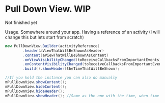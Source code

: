 # Pull Down View. WIP

Not finished yet

Usage. Somewhere around your app. Having a reference of an activity (I will change this but lets start from scratch)

```Java
new PullDownView.Builder(activityReference)
		.header(aViewThatWillBeShownAsHeader)
		.content(aViewThatWillBeShownAsContent)
		.onViewVisibilityChanged(toReceiveCallbacksFromImportantEvents)
		.onContentVisibilityChanged(toReceiveCallbacksFromImportantEvents)
		.build().showHeader(theTimeThatWillBeShown);

//If you hold the instance you can also do manually
mPullDownView.showContent();
mPullDownView.hideContent();
mPullDownView.hideHeader();
mPullDownView.showHeader(); //Same as the one with the time, when time is 0
```
